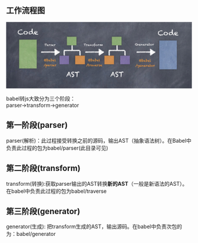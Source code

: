 <!--
 * @Author: xiuquanxu
 * @Company: kaochong
 * @Date: 2021-03-26 12:36:46
 * @LastEditors: xiuquanxu
 * @LastEditTime: 2021-03-26 13:22:57
-->
## 工作流程图  

<img src="./babel.png"/>

babel转js大致分为三个阶段：  
parser->transform->generator  

## 第一阶段(parser)  

parser(解析)：此过程接受转换之前的源码，输出AST（抽象语法树）。在Babel中负责此过程的包为babel/parser(此目录可见)  

## 第二阶段(transform) 
transform(转换):获取parser输出的AST转换**新的AST**（一般是新语法的AST）。在babel中负责此过程的包为babel/traverse  

## 第三阶段(generator)  
generator(生成): 把transform生成的AST，输出源码。在babel中负责次包的为：babel/generator